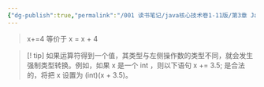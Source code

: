 ```yaml
---
{"dg-publish":true,"permalink":"/001 读书笔记/java核心技术卷1-11版/第3章 Java的基本程序设计结构/3.5 运算符/3.5.5 结合赋值和运算符/","dgPassFrontmatter":true,"created":"2024-04-12T16:34:48.888+08:00","updated":"2024-06-01T10:43:17.565+08:00"}
---
```


>x+=4 等价于 x = x + 4

>[! tip] 如果运算符得到一个值，其类型与左侧操作数的类型不同，就会发生强制类型转换。例如，如果 x 是一个 int ，则以下语句 x += 3.5;  是合法的，将把 x 设置为 (int)(x + 3.5)。
